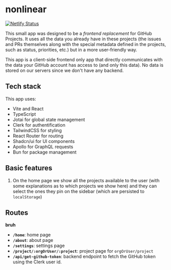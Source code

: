 # nonlinear

[![Netlify Status](https://api.netlify.com/api/v1/badges/71e9504d-0ffe-410a-ba11-ca826320a928/deploy-status)](https://app.netlify.com/sites/nonlinearapp/deploys)

This small app was designed to be a _frontend replacement_ for GitHub Projects.
It uses all the data you already have in these projects (the issues and PRs
themselves along with the special metadata defined in the projects, such as
status, priorities, etc.) but in a more user-friendly way.

This app is a client-side frontend only app that directly communicates with the
data your GitHub account has access to (and only this data). No data is stored on
our servers since we don't have any backend.

## Tech stack

This app uses:
- Vite and React
- TypeScript
- Jotai for global state management
- Clerk for authentification
- TailwindCSS for styling
- React Router for routing
- Shadcn/ui for UI components
- Apollo for GraphQL requests
- Bun for package management

## Basic features

1. On the home page we show all the projects available to the user (with some
  explanations as to which projects we show here) and they can select the ones
  they pin on the sidebar (which are persisted to `localStorage`)

## Routes

**bruh**

- **`/home`**: home page
- **`/about`**: about page
- **`/settings`**: settings page
- **`/project/:orgOrUser/:project`**: project page for `orgOrUser/project`
- **`/api/get-github-token`**: backend endpoint to fetch the GitHub token using the Clerk user id.
